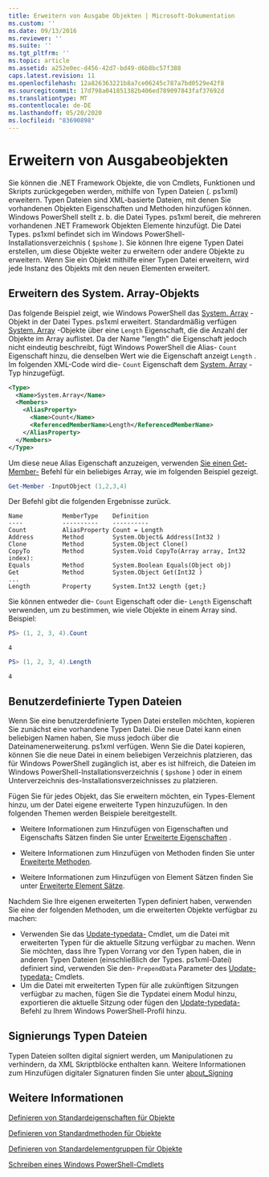 ```yaml
---
title: Erweitern von Ausgabe Objekten | Microsoft-Dokumentation
ms.custom: ''
ms.date: 09/13/2016
ms.reviewer: ''
ms.suite: ''
ms.tgt_pltfrm: ''
ms.topic: article
ms.assetid: a252e0ec-d456-42d7-bd49-d6b8bc57f388
caps.latest.revision: 11
ms.openlocfilehash: 12a826363221b8a7ce06245c787a7bd0529e42f8
ms.sourcegitcommit: 17d798a041851382b406ed789097843faf37692d
ms.translationtype: MT
ms.contentlocale: de-DE
ms.lasthandoff: 05/20/2020
ms.locfileid: "83690898"
---
```

# <a name="extending-output-objects"></a>Erweitern von Ausgabeobjekten

Sie können die .NET Framework Objekte, die von Cmdlets, Funktionen und Skripts zurückgegeben werden, mithilfe von Typen Dateien (. ps1xml) erweitern. Typen Dateien sind XML-basierte Dateien, mit denen Sie vorhandenen Objekten Eigenschaften und Methoden hinzufügen können. Windows PowerShell stellt z. b. die Datei Types. ps1xml bereit, die mehreren vorhandenen .NET Framework Objekten Elemente hinzufügt. Die Datei Types. ps1xml befindet sich im Windows PowerShell-Installationsverzeichnis ( `$pshome` ). Sie können Ihre eigene Typen Datei erstellen, um diese Objekte weiter zu erweitern oder andere Objekte zu erweitern. Wenn Sie ein Objekt mithilfe einer Typen Datei erweitern, wird jede Instanz des Objekts mit den neuen Elementen erweitert.

## <a name="extending-the-systemarray-object"></a>Erweitern des System. Array-Objekts

Das folgende Beispiel zeigt, wie Windows PowerShell das [System. Array](/dotnet/api/System.Array) -Objekt in der Datei Types. ps1xml erweitert. Standardmäßig verfügen [System. Array](/dotnet/api/System.Array) -Objekte über eine `Length` Eigenschaft, die die Anzahl der Objekte im Array auflistet. Da der Name "length" die Eigenschaft jedoch nicht eindeutig beschreibt, fügt Windows PowerShell die Alias- `Count` Eigenschaft hinzu, die denselben Wert wie die Eigenschaft anzeigt `Length` . Im folgenden XML-Code wird die- `Count` Eigenschaft dem [System. Array](/dotnet/api/System.Array) -Typ hinzugefügt.

```xml
<Type>
  <Name>System.Array</Name>
  <Members>
    <AliasProperty>
      <Name>Count</Name>
      <ReferencedMemberName>Length</ReferencedMemberName>
    </AliasProperty>
  </Members>
</Type>

```

Um diese neue Alias Eigenschaft anzuzeigen, verwenden [Sie einen Get-Member-](/powershell/module/Microsoft.PowerShell.Utility/Get-Member) Befehl für ein beliebiges Array, wie im folgenden Beispiel gezeigt.

```powershell
Get-Member -InputObject (1,2,3,4)
```

Der Befehl gibt die folgenden Ergebnisse zurück.

```output
Name           MemberType    Definition
----           ----------    ----------
Count          AliasProperty Count = Length
Address        Method        System.Object& Address(Int32 )
Clone          Method        System.Object Clone()
CopyTo         Method        System.Void CopyTo(Array array, Int32 index):
Equals         Method        System.Boolean Equals(Object obj)
Get            Method        System.Object Get(Int32 )
...
Length         Property      System.Int32 Length {get;}
```

Sie können entweder die- `Count` Eigenschaft oder die- `Length` Eigenschaft verwenden, um zu bestimmen, wie viele Objekte in einem Array sind. Beispiel:

```powershell
PS> (1, 2, 3, 4).Count
```

```output
4
```

```powershell
PS> (1, 2, 3, 4).Length
```

```output
4
```

## <a name="custom-types-files"></a>Benutzerdefinierte Typen Dateien

Wenn Sie eine benutzerdefinierte Typen Datei erstellen möchten, kopieren Sie zunächst eine vorhandene Typen Datei. Die neue Datei kann einen beliebigen Namen haben, Sie muss jedoch über die Dateinamenerweiterung. ps1xml verfügen. Wenn Sie die Datei kopieren, können Sie die neue Datei in einem beliebigen Verzeichnis platzieren, das für Windows PowerShell zugänglich ist, aber es ist hilfreich, die Dateien im Windows PowerShell-Installationsverzeichnis ( `$pshome` ) oder in einem Unterverzeichnis des-Installationsverzeichnisses zu platzieren.

Fügen Sie für jedes Objekt, das Sie erweitern möchten, ein Types-Element hinzu, um der Datei eigene erweiterte Typen hinzuzufügen. In den folgenden Themen werden Beispiele bereitgestellt.

- Weitere Informationen zum Hinzufügen von Eigenschaften und Eigenschafts Sätzen finden Sie unter [Erweiterte Eigenschaften](./extending-properties-for-objects.md) .

- Weitere Informationen zum Hinzufügen von Methoden finden Sie unter [Erweiterte Methoden](./defining-default-methods-for-objects.md).

- Weitere Informationen zum Hinzufügen von Element Sätzen finden Sie unter [Erweiterte Element Sätze](./defining-default-member-sets-for-objects.md).

Nachdem Sie Ihre eigenen erweiterten Typen definiert haben, verwenden Sie eine der folgenden Methoden, um die erweiterten Objekte verfügbar zu machen:

- Verwenden Sie das [Update-typedata-](/powershell/module/Microsoft.PowerShell.Utility/Update-TypeData) Cmdlet, um die Datei mit erweiterten Typen für die aktuelle Sitzung verfügbar zu machen. Wenn Sie möchten, dass Ihre Typen Vorrang vor den Typen haben, die in anderen Typen Dateien (einschließlich der Types. ps1xml-Datei) definiert sind, verwenden Sie den- `PrependData` Parameter des [Update-typedata-](/powershell/module/Microsoft.PowerShell.Utility/Update-TypeData) Cmdlets.
- Um die Datei mit erweiterten Typen für alle zukünftigen Sitzungen verfügbar zu machen, fügen Sie die Typdatei einem Modul hinzu, exportieren die aktuelle Sitzung oder fügen den [Update-typedata-](/powershell/module/Microsoft.PowerShell.Utility/Update-TypeData) Befehl zu Ihrem Windows PowerShell-Profil hinzu.

## <a name="signing-types-files"></a>Signierungs Typen Dateien

Typen Dateien sollten digital signiert werden, um Manipulationen zu verhindern, da XML Skriptblöcke enthalten kann. Weitere Informationen zum Hinzufügen digitaler Signaturen finden Sie unter [about_Signing](/powershell/module/microsoft.powershell.core/about/about_signing)

## <a name="see-also"></a>Weitere Informationen

[Definieren von Standardeigenschaften für Objekte](./extending-properties-for-objects.md)

[Definieren von Standardmethoden für Objekte](./defining-default-methods-for-objects.md)

[Definieren von Standardelementgruppen für Objekte](./defining-default-member-sets-for-objects.md)

[Schreiben eines Windows PowerShell-Cmdlets](./writing-a-windows-powershell-cmdlet.md)
